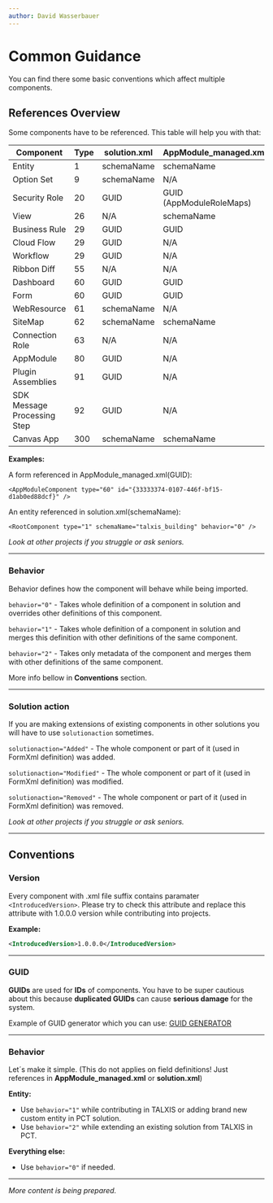 ```yaml
---
author: David Wasserbauer
---
```


# Common Guidance 
You can find there some basic conventions which affect multiple components.

## References Overview
Some components have to be referenced. This table will help you with that:



|Component	|Type	|solution.xml	|AppModule_managed.xml	|
|-	|-	|-	|-	|
|Entity	|1	|schemaName	|schemaName	|
|Option Set	|9	|schemaName	|N/A	|
|Security Role	|20	|GUID	|GUID (AppModuleRoleMaps)	|
|View	|26	|N/A	|schemaName	|
|Business Rule	|29	|GUID	|GUID	|
|Cloud Flow	|29	|GUID	|N/A	|
|Workflow	|29	|GUID	|N/A	|
|Ribbon Diff	|55	|N/A	|N/A	|
|Dashboard	|60	|GUID	|GUID	|
|Form	|60	|GUID	|GUID	|
|WebResource	|61	|schemaName	|N/A	|
|SiteMap	|62	|schemaName	|schemaName	|
|Connection Role	|63	|N/A	|N/A	|
|AppModule	|80	|GUID	|N/A	|
|Plugin Assemblies	|91	|GUID	|N/A	|
|SDK Message Processing Step	|92	|GUID	|N/A	|
|Canvas App	|300	|schemaName	|schemaName	|


**Examples:** 

A form referenced in AppModule_managed.xml(GUID):

`<AppModuleComponent type="60" id="{33333374-0107-446f-bf15-d1ab0ed88dcf}" />`

An entity referenced in solution.xml(schemaName):

`<RootComponent type="1" schemaName="talxis_building" behavior="0" />`

*Look at other projects if you struggle or ask seniors.*
___

### **Behavior**
Behavior defines how the component will behave while being imported. 

`behavior="0"` - Takes whole definition of a component in solution and overrides other definitions of this component.

`behavior="1"` - Takes whole definition of a component in solution and merges this definition with other definitions of the same component.

`behavior="2"` - Takes only metadata of the component and merges them with other definitions of the same component.

More info bellow in **Conventions** section.
___
### **Solution action**
If you are making extensions of existing components in other solutions you will have to use `solutionaction` sometimes. 

`solutionaction="Added"` - The whole component or part of it (used in FormXml definition) was added.

`solutionaction="Modified"` - The whole component or part of it (used in FormXml definition) was modified.

`solutionaction="Removed"` - The whole component or part of it (used in FormXml definition) was removed.

*Look at other projects if you struggle or ask seniors.*
___


## Conventions

### **Version**
Every component with .xml file suffix contains paramater `<IntroducedVersion>`.
Please try to check this attribute and replace this attribute with 1.0.0.0 version while contributing into projects.

**Example:**
```xml
<IntroducedVersion>1.0.0.0</IntroducedVersion>
```
___


### **GUID**
**GUIDs** are used for **IDs** of components. You have to be super cautious about this because **duplicated GUIDs** can cause **serious damage** for the system.

Example of GUID generator which you can use: [GUID GENERATOR](https://guidgenerator.com/online-guid-generator.aspx) 
 ___

 
### **Behavior**
Let´s make it simple. (This do not applies on field definitions! Just references in **AppModule_managed.xml** or **solution.xml**)

**Entity:** 
- Use `behavior="1"` while contributing in TALXIS or adding brand new custom entity in PCT solution. 
- Use `behavior="2"` while extending an existing solution from TALXIS in PCT. 

**Everything else:** 
- Use `behavior="0"` if needed.
___

*More content is being prepared.*